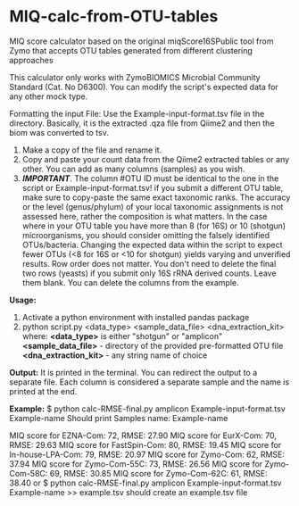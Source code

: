 # MIQ-calc-from-OTU-tables
MIQ score calculator based on the original miqScore16SPublic tool from Zymo that accepts OTU tables generated from different clustering approaches

This calculator only works with ZymoBIOMICS Microbial Community Standard (Cat. No D6300). You can modify the script's expected data for any other mock type.

Formatting the input File:
Use the Example-input-format.tsv file in the directory. Basically, it is the extracted .qza file from Qiime2 and then the biom was converted to tsv.
1. Make a copy of the file and rename it. 
2. Copy and paste your count data from the Qiime2 extracted tables or any other. You can add as many columns (samples) as you wish.
3. ***IMPORTANT***. The column #OTU ID must be identical to the one in the script or Example-input-format.tsv! if you submit a different OTU table, make sure to copy-paste the same exact taxonomic ranks. The accuracy or the level (genus/phylum) of your local taxonomic assignments is not assessed here, rather the composition is what matters.
In the case where in your OTU table you have more than 8 (for 16S) or 10 (shotgun) microorganisms, you should consider omitting the falsely identified OTUs/bacteria. Changing the expected data within the script to expect fewer OTUs (<8 for 16S or <10 for shotgun) yields varying and unverified results.
Row order does not matter. You don't need to delete the final two rows (yeasts) if you submit only 16S rRNA derived counts. Leave them blank. You can delete the columns from the example.

**Usage:**
1. Activate a python environment with installed pandas package
2. python script.py <data_type> <sample_data_file> <dna_extraction_kit> where:
  **<data_type>** is either "shotgun" or "amplicon"
  **<sample_data_file>** - directory of the provided pre-formatted OTU file 
  **<dna_extraction_kit>** - any string name of choice

**Output:**
It is printed in the terminal. You can redirect the output to a separate file. Each column is considered a separate sample and the name is printed at the end.

**Example:** 
$ python calc-RMSE-final.py amplicon Example-input-format.tsv Example-name
Should print
  Samples name: Example-name
  
  MIQ score for EZNA-Com: 72, RMSE: 27.90
  MIQ score for EurX-Com: 70, RMSE: 29.63
  MIQ score for FastSpin-Com: 80, RMSE: 19.45
  MIQ score for In-house-LPA-Com: 79, RMSE: 20.97
  MIQ score for Zymo-Com: 62, RMSE: 37.94
  MIQ score for Zymo-Com-55C: 73, RMSE: 26.56
  MIQ score for Zymo-Com-58C: 69, RMSE: 30.85
  MIQ score for Zymo-Com-62C: 61, RMSE: 38.40
or 
$ python calc-RMSE-final.py amplicon Example-input-format.tsv Example-name >> example.tsv
should create an example.tsv file

